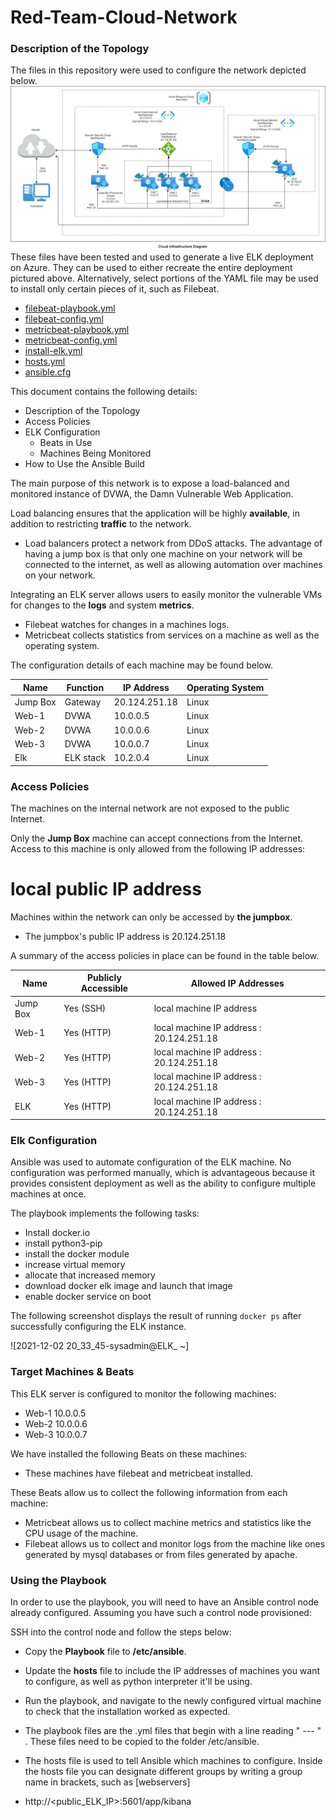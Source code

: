 # Red-Team-Cloud-Network
### Description of the Topology
The files in this repository were used to configure the network depicted below.
![TODO: Update the path with the name of your diagram](Diagrams/Cloud_Infrastructure_with_ELK_Stack.png)
These files have been tested and used to generate a live ELK deployment on Azure. They can be used to either recreate the entire deployment pictured above. Alternatively, select portions of the YAML file may be used to install only certain pieces of it, such as Filebeat.
  -  [filebeat-playbook.yml](Ansible/filebeat-playbook.yml) 
  -  [filebeat-config.yml](Ansible/filebeat-config.yml) 
  -  [metricbeat-playbook.yml](Ansible/metricbeat-playbook.yml) 
  -  [metricbeat-config.yml](Ansible/metricbeat-config.yml) 
  -  [install-elk.yml](Ansible/install-elk.yml) 
  -  [hosts.yml](Ansible/hosts.yml) 
  -  [ansible.cfg](Ansible/ansible.cfg) 

This document contains the following details:
- Description of the Topology
- Access Policies
- ELK Configuration
  - Beats in Use
  - Machines Being Monitored
- How to Use the Ansible Build

The main purpose of this network is to expose a load-balanced and monitored instance of DVWA, the Damn Vulnerable Web Application.

Load balancing ensures that the application will be highly __available__, in addition to restricting __traffic__ to the network.
- Load balancers protect a network from DDoS attacks.  The advantage of having a jump box is that only one machine on your network will be connected to the internet, as well as allowing automation over machines on your network. 

Integrating an ELK server allows users to easily monitor the vulnerable VMs for changes to the **logs** and system __metrics__.
- Filebeat watches for changes in a machines logs.
- Metricbeat collects statistics from services on a machine as well as the operating system.

The configuration details of each machine may be found below.

| Name     | Function  | IP Address    | Operating System |
| -------- | --------- | ------------- | ---------------- |
| Jump Box | Gateway   | 20.124.251.18 | Linux            |
| Web-1    | DVWA      | 10.0.0.5      | Linux            |
| Web-2    | DVWA      | 10.0.0.6      | Linux            |
| Web-3    | DVWA      | 10.0.0.7      | Linux            |
| Elk      | ELK stack | 10.2.0.4      | Linux            |

### Access Policies

The machines on the internal network are not exposed to the public Internet. 

Only the __Jump Box__ machine can accept connections from the Internet. Access to this machine is only allowed from the following IP addresses:
# local public IP address

Machines within the network can only be accessed by __the jumpbox__.

- The jumpbox's public IP address is 20.124.251.18

A summary of the access policies in place can be found in the table below.

| Name     | Publicly Accessible | Allowed IP Addresses                     |
| -------- | ------------------- | ---------------------------------------- |
| Jump Box | Yes (SSH)           | local machine IP address                 |
| Web-1    | Yes (HTTP)          | local machine IP address : 20.124.251.18 |
| Web-2    | Yes (HTTP)          | local machine IP address : 20.124.251.18 |
| Web-3    | Yes (HTTP)          | local machine IP address : 20.124.251.18 |
| ELK      | Yes (HTTP)          | local machine IP address : 20.124.251.18 |

### Elk Configuration

Ansible was used to automate configuration of the ELK machine. No configuration was performed manually, which is advantageous because it provides consistent deployment as well as the ability to configure multiple machines at once. 

The playbook implements the following tasks:
- Install docker.io
- install python3-pip
- install the docker module
- increase virtual memory
- allocate that increased memory
- download docker elk image and launch that image
- enable docker service on boot

The following screenshot displays the result of running `docker ps` after successfully configuring the ELK instance.

![2021-12-02 20_33_45-sysadmin@ELK_ ~]

### Target Machines & Beats
This ELK server is configured to monitor the following machines:
- Web-1 10.0.0.5
- Web-2 10.0.0.6
- Web-3 10.0.0.7

We have installed the following Beats on these machines:
- These machines have filebeat and metricbeat installed.

These Beats allow us to collect the following information from each machine:
- Metricbeat allows us to collect machine metrics and statistics like the CPU usage of the machine. 
- Filebeat allows us to collect and monitor logs from the machine like ones generated by mysql databases or from files generated by apache.

### Using the Playbook
In order to use the playbook, you will need to have an Ansible control node already configured. Assuming you have such a control node provisioned: 

SSH into the control node and follow the steps below:
- Copy the __Playbook__ file to __/etc/ansible__.
- Update the __hosts__ file to include the IP addresses of machines you want to configure, as well as python interpreter it'll be using. 
- Run the playbook, and navigate to the newly configured virtual machine to check that the installation worked as expected.



- The playbook files are the .yml files that begin with a line reading " --- " . These files need to be copied to the folder /etc/ansible.
- The hosts file is used to tell Ansible which machines to configure. Inside the hosts file you can designate  different groups by writing a group name in brackets, such as [webservers]
- http://<public_ELK_IP>:5601/app/kibana
